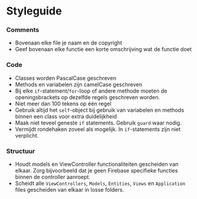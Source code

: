 # Styleguide

### Comments
- Bovenaan elke file je naam en de copyright
- Geef bovenaan elke functie een korte omschrijving wat de functie doet

### Code
- Classes worden PascalCase geschreven
- Methods en variabelen zijn camelCase geschreven
- Bij elke `if`-statement/`for`-loop of andere methode moeten de openingsbrackets op dezelfde regels geschreven worden.
- Niet meer dan 100 tekens op één regel
- Gebruik altijd het `self`-object bij gebruik van variabelen en methods binnen een class voor extra duidelijkheid
- Maak niet teveel geneste `if` statements. Gebruik `guard` waar nodig.
- Vermijdt rondehaken zoveel als mogelijk. In `if`-statements zijn niet verplicht.

### Structuur
- Houdt models en ViewController functionaliteiten gescheiden van elkaar. Zorg bijvoorbeeld dat je geen Firebase specifieke functies binnen de controller aanroept.
- Scheidt alle `ViewControllers`, `Models`, `Entities`, `Views` en `Application` files gescheiden van elkaar in losse folders.
